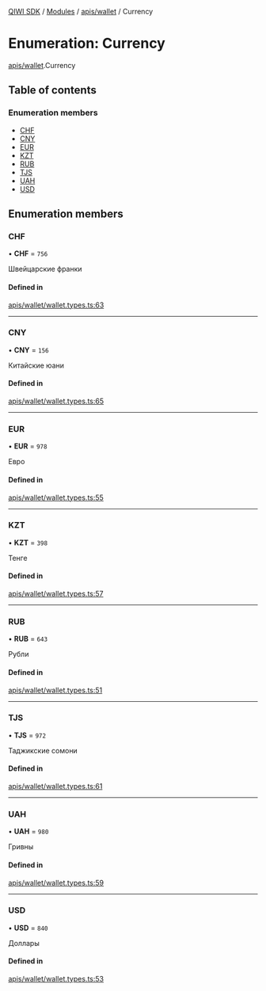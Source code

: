 [QIWI SDK](../README.md) / [Modules](../modules.md) / [apis/wallet](../modules/apis_wallet.md) / Currency

# Enumeration: Currency

[apis/wallet](../modules/apis_wallet.md).Currency

## Table of contents

### Enumeration members

- [CHF](apis_wallet.Currency.md#chf)
- [CNY](apis_wallet.Currency.md#cny)
- [EUR](apis_wallet.Currency.md#eur)
- [KZT](apis_wallet.Currency.md#kzt)
- [RUB](apis_wallet.Currency.md#rub)
- [TJS](apis_wallet.Currency.md#tjs)
- [UAH](apis_wallet.Currency.md#uah)
- [USD](apis_wallet.Currency.md#usd)

## Enumeration members

### CHF

• **CHF** = `756`

Швейцарские франки

#### Defined in

[apis/wallet/wallet.types.ts:63](https://github.com/AlexXanderGrib/node-qiwi-sdk/blob/8834c22/src/apis/wallet/wallet.types.ts#L63)

___

### CNY

• **CNY** = `156`

Китайские юани

#### Defined in

[apis/wallet/wallet.types.ts:65](https://github.com/AlexXanderGrib/node-qiwi-sdk/blob/8834c22/src/apis/wallet/wallet.types.ts#L65)

___

### EUR

• **EUR** = `978`

Евро

#### Defined in

[apis/wallet/wallet.types.ts:55](https://github.com/AlexXanderGrib/node-qiwi-sdk/blob/8834c22/src/apis/wallet/wallet.types.ts#L55)

___

### KZT

• **KZT** = `398`

Тенге

#### Defined in

[apis/wallet/wallet.types.ts:57](https://github.com/AlexXanderGrib/node-qiwi-sdk/blob/8834c22/src/apis/wallet/wallet.types.ts#L57)

___

### RUB

• **RUB** = `643`

Рубли

#### Defined in

[apis/wallet/wallet.types.ts:51](https://github.com/AlexXanderGrib/node-qiwi-sdk/blob/8834c22/src/apis/wallet/wallet.types.ts#L51)

___

### TJS

• **TJS** = `972`

Таджикские сомони

#### Defined in

[apis/wallet/wallet.types.ts:61](https://github.com/AlexXanderGrib/node-qiwi-sdk/blob/8834c22/src/apis/wallet/wallet.types.ts#L61)

___

### UAH

• **UAH** = `980`

Гривны

#### Defined in

[apis/wallet/wallet.types.ts:59](https://github.com/AlexXanderGrib/node-qiwi-sdk/blob/8834c22/src/apis/wallet/wallet.types.ts#L59)

___

### USD

• **USD** = `840`

Доллары

#### Defined in

[apis/wallet/wallet.types.ts:53](https://github.com/AlexXanderGrib/node-qiwi-sdk/blob/8834c22/src/apis/wallet/wallet.types.ts#L53)
